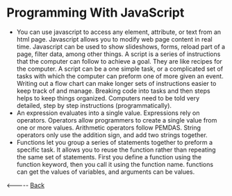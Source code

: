 # Programming With JavaScript
- You can use javascript to access any element, attribute, or text from an html page. Javascript allows you to modify web page content in real time. Javascript can be used to show slideshows, forms, reload part of a page, filter data, among other things. A script is a series of instructions that the computer can follow to achieve a goal. They are like recipes for the computer. A script can be a one simple task, or a complicated set of tasks with which the computer can preform one of more given an event. Writing out a flow chart can make longer sets of instructions easier to keep track of and manage. Breaking code into tasks and then steps helps to keep things organized. Computers need to be told very detailed, step by step instructions (programmatically).
- An expression evaluates into a single value. Expressions rely on operators. Operators allow programmers to create a single value from one or more values. Arithmetic operators follow PEMDAS. String operators only use the addition sign, and add two strings together. 
- Functions let you group a series of statements together to preform a specific task. It allows you to reuse the function rather than repeating the same set of statements. First you define a function using the function keyword, then you call it using the function name. functions can get the values of variables, and arguments can be values.

<----- [Back](/reading-notes/README.md)